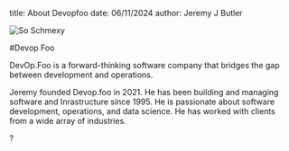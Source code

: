 title: About Devopfoo
date: 06/11/2024
author: Jeremy J Butler

![So Schmexy][my_sweet_photo]

#Devop Foo

DevOp.Foo is a forward-thinking software company that bridges the gap between development and operations.

Jeremy founded Devop.foo in 2021. He has been building and managing software and Inrastructure since 1995. He is passionate about software development, operations, and data science. He has worked with clients from a wide array of industries.

?

[my_sweet_photo]: {static}/images/headshot.jpeg
